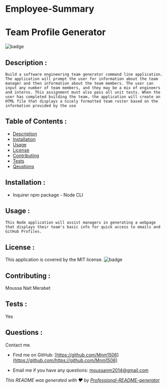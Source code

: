 # Employee-Summary
# Team Profile Generator
  ![badge](https://img.shields.io/badge/license-MIT-brightgreen)

  ## Description :
    Build a software engineering team generator command line application. The application will prompt the user for information about the team manager and then information about the team members. The user can input any number of team members, and they may be a mix of engineers and interns. This assignment must also pass all unit tests. When the user has completed building the team, the application will create an HTML file that displays a nicely formatted team roster based on the information provided by the use

  ## Table of Contents :
  - [Description](#description)
  - [Installation](#installation)
  - [Usage](#usage)
  - [License](#license)
  - [Contributing](#contributing)
  - [Tests](#tests)
  - [Qeustions](#qeustions)
  
  ## Installation :
   -  Inquirer npm package - Node CLI

   ## Usage :
    This Node application will assist managers in generating a webpage that displays their team's basic info for quick access to emails and GitHub Profiles.

  ## License :
  This application is covered by the MIT license.
  ![badge](https://img.shields.io/badge/license-MIT-brightgreen)

  ## Contributing :
   Moussa Nait Merabet

  ## Tests :
   Yes
   
  ## Questions :
   Contact me. 
   
   - Find me on GitHub: [https://github.com/Mnm1506](https://github.com/https://github.com/Mnm1506)

   - Email me if you have any questions: [moussanm2014@gmail.com](https://www.google.com/gmail/)

   _This README was generated with ❤️ by [Professional-README-generator](https://github.com/Mnm1506/Professional-README-generator)_
